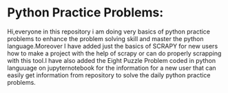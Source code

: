 # Python Practice Problems:
Hi,everyone in this repository i am doing very basics of python practice problems to enhance the problem solving skill and master the python language.Moreover I have added just the basics of SCRAPY for new users how to make a project with the help of scrapy or can do  properly scrapping with this tool.I have also added the Eight Puzzle Problem coded in python languuage on jupyternotebook for the information for a new user that can easily get information from repository to solve the daily python practice problems.